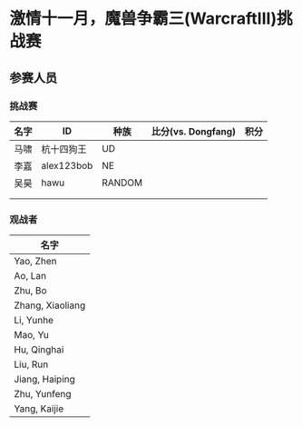 # 激情十一月，魔兽争霸三(WarcraftIII)挑战赛
## 参赛人员
### 挑战赛
|名字|ID|种族|比分(vs. Dongfang)|积分|
|-----|-----|-----|-----|-----|
|马啸|杭十四狗王|UD|||
|李嘉|alex123bob|NE|||
|吴昊|hawu|RANDOM|||
||||||
||||||
### 观战者
|名字|
|------|
|Yao, Zhen|
|Ao, Lan|
|Zhu, Bo|
|Zhang, Xiaoliang|
|Li, Yunhe|
|Mao, Yu|
|Hu, Qinghai|
|Liu, Run|
|Jiang, Haiping|
|Zhu, Yunfeng|
|Yang, Kaijie|
